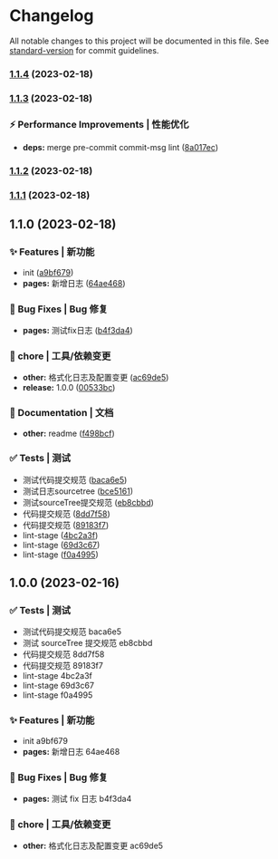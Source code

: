 # Changelog

All notable changes to this project will be documented in this file. See [standard-version](https://github.com/conventional-changelog/standard-version) for commit guidelines.

### [1.1.4](https://github.com/yunxuanc/huskyCommitLint/compare/release-20230218-v1.1.3...release-20230218-v1.1.4) (2023-02-18)

### [1.1.3](https://github.com/yunxuanc/huskyCommitLint/compare/release-20230218-v1.1.2...release-20230218-v1.1.3) (2023-02-18)


### ⚡ Performance Improvements | 性能优化

* **deps:** merge pre-commit commit-msg lint ([8a017ec](https://github.com/yunxuanc/huskyCommitLint/commit/8a017ec2a922837df8c16cad22ecfa19f7d92a64))

### [1.1.2](https://github.com/yunxuanc/huskyCommitLint/compare/release-20230218-v1.1.1...release-20230218-v1.1.2) (2023-02-18)

### [1.1.1](https://github.com/yunxuanc/huskyCommitLint/compare/release-20230218-v1.1.0...release-20230218-v1.1.1) (2023-02-18)

## 1.1.0 (2023-02-18)


### ✨ Features | 新功能

* init ([a9bf679](https://github.com/yunxuanc/huskyCommitLint/commit/a9bf679f61aba7dab73e4c4725ca2bc63119d08c))
* **pages:** 新增日志 ([64ae468](https://github.com/yunxuanc/huskyCommitLint/commit/64ae468b91f0e18b2ebdb50c29b80a204cb0b309))


### 🐛 Bug Fixes | Bug 修复

* **pages:** 测试fix日志 ([b4f3da4](https://github.com/yunxuanc/huskyCommitLint/commit/b4f3da4b5a3240f697e42d8ab7be67eba89e7806))


### 🚀 chore | 工具/依赖变更

* **other:** 格式化日志及配置变更 ([ac69de5](https://github.com/yunxuanc/huskyCommitLint/commit/ac69de5c10e13fa2af66aed9a29a9d335ddb5b1f))
* **release:** 1.0.0 ([00533bc](https://github.com/yunxuanc/huskyCommitLint/commit/00533bcf023a8898a5ad8e8cd039917eacd6549a))


### 📄 Documentation | 文档

* **other:** readme ([f498bcf](https://github.com/yunxuanc/huskyCommitLint/commit/f498bcff3577f45122b3d8b7d2b49604f218f50d))


### ✅ Tests | 测试

* 测试代码提交规范 ([baca6e5](https://github.com/yunxuanc/huskyCommitLint/commit/baca6e56484dd3019937e71a4f0924fa8bcffa26))
* 测试日志sourcetree ([bce5161](https://github.com/yunxuanc/huskyCommitLint/commit/bce5161848c302ca8ba4a61de3ff6d2dc3658d7b))
* 测试sourceTree提交规范 ([eb8cbbd](https://github.com/yunxuanc/huskyCommitLint/commit/eb8cbbd7bb78da38029ca1fbb1863f312950e9a3))
* 代码提交规范 ([8dd7f58](https://github.com/yunxuanc/huskyCommitLint/commit/8dd7f588dce2e925f1de9cffa22503ac1cd6723d))
* 代码提交规范 ([89183f7](https://github.com/yunxuanc/huskyCommitLint/commit/89183f75135711bf0b3b18adc9eb10265bef5cfb))
* lint-stage ([4bc2a3f](https://github.com/yunxuanc/huskyCommitLint/commit/4bc2a3f1b3caacd36b8586d81a3b4227f771a6d9))
* lint-stage ([69d3c67](https://github.com/yunxuanc/huskyCommitLint/commit/69d3c67fb891f30eef3ea9f5d826cd855bfbe932))
* lint-stage ([f0a4995](https://github.com/yunxuanc/huskyCommitLint/commit/f0a4995cfd9a0c04c098ee5133b395c90b4a55ec))

## 1.0.0 (2023-02-16)

### ✅ Tests | 测试

- 测试代码提交规范 baca6e5
- 测试 sourceTree 提交规范 eb8cbbd
- 代码提交规范 8dd7f58
- 代码提交规范 89183f7
- lint-stage 4bc2a3f
- lint-stage 69d3c67
- lint-stage f0a4995

### ✨ Features | 新功能

- init a9bf679
- **pages:** 新增日志 64ae468

### 🐛 Bug Fixes | Bug 修复

- **pages:** 测试 fix 日志 b4f3da4

### 🚀 chore | 工具/依赖变更

- **other:** 格式化日志及配置变更 ac69de5
